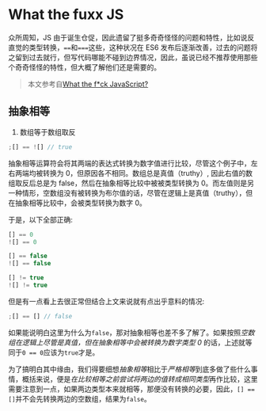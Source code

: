 # What the fuxx JS

众所周知，JS 由于诞生仓促，因此遗留了挺多奇奇怪怪的问题和特性，比如说反直觉的类型转换，`==`和`===`这些，这种状况在 ES6 发布后逐渐改善，过去的问题将之留到过去就行，但写代码哪能不碰到边界情况，因此，虽说已经不推荐使用那些个奇奇怪怪的特性，但大概了解他们还是需要的。

> 本文参考自[What the f\*ck JavaScript?](https://github.com/denysdovhan/wtfjs/blob/master/README-zh-cn.md)

## 抽象相等

1. 数组等于数组取反

```js
;[] == ![] // true
```

抽象相等运算符会将其两端的表达式转换为数字值进行比较，尽管这个例子中，左右两端均被转换为 0，但原因各不相同。数组总是真值（truthy）, 因此右值的数组取反后总是为 false，然后在抽象相等比较中被被类型转换为 0。而左值则是另一种情形，空数组没有被转换为布尔值的话，尽管在逻辑上是真值（truthy），但在抽象相等比较中，会被类型转换为数字 0。

于是，以下全部正确:

```js
[] == 0
![] == 0

[] == false
![] == false

[] != true
![] != true
```

但是有一点看上去很正常但结合上文来说就有点出乎意料的情况:

```js
;[] == [] // false
```

如果能说明白这里为什么为`false`，那对抽象相等也差不多了解了。如果按照<em c>空数组在逻辑上尽管是真值，但在抽象相等中会被转换为数字类型 0</em> 的话，上述就等同于`0 == 0`应该为`true`才是。

为了搞明白其中缘由，我们得要细想<em c>抽象相等</em>相比于<em c>严格相等</em>到底多做了些什么事情，概括来说，便是<em c>在比较相等之前尝试将两边的值转成相同类型</em>再作比较，这里需要注意到一点，如果两边类型本来就相等，那便没有转换的必要，因此，`[] == []`并不会先转换两边的空数组，结果为`false`。
